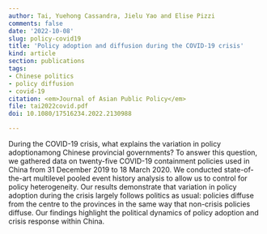 ```yaml
---
author: Tai, Yuehong Cassandra, Jielu Yao and Elise Pizzi
comments: false
date: '2022-10-08'
slug: policy-covid19
title: 'Policy adoption and diffusion during the COVID-19 crisis'
kind: article
section: publications
tags:
- Chinese politics
- policy diffusion
- covid-19
citation: <em>Journal of Asian Public Policy</em>
file: tai2022covid.pdf
doi: 10.1080/17516234.2022.2130988

---
```


During the COVID-19 crisis, what explains the variation in policy adoptionamong Chinese provincial governments? To answer this question, we gathered data on twenty-five COVID-19 containment policies used in China from 31 December 2019 to 18 March 2020. We conducted state-of-the-art multilevel pooled event history analysis to allow us to control for policy heterogeneity. Our results demonstrate that variation in policy adoption during the crisis largely follows politics as usual: policies diffuse from the centre to the provinces in the same way that non-crisis policies diffuse. Our findings highlight the political dynamics of policy adoption and crisis response within China.